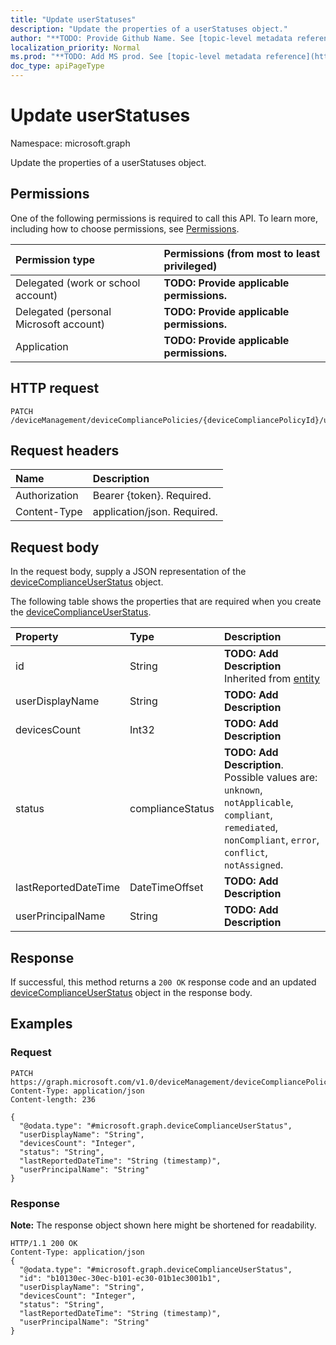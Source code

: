 ```yaml
---
title: "Update userStatuses"
description: "Update the properties of a userStatuses object."
author: "**TODO: Provide Github Name. See [topic-level metadata reference](https://msgo.azurewebsites.net/add/document/guidelines/metadata.html#topic-level-metadata)**"
localization_priority: Normal
ms.prod: "**TODO: Add MS prod. See [topic-level metadata reference](https://msgo.azurewebsites.net/add/document/guidelines/metadata.html#topic-level-metadata)**"
doc_type: apiPageType
---
```


# Update userStatuses

Namespace: microsoft.graph

Update the properties of a userStatuses object.

## Permissions
One of the following permissions is required to call this API. To learn more, including how to choose permissions, see [Permissions](/concepts/permissions-reference.md).

|Permission type|Permissions (from most to least privileged)|
|:---|:---|
|Delegated (work or school account)|**TODO: Provide applicable permissions.**|
|Delegated (personal Microsoft account)|**TODO: Provide applicable permissions.**|
|Application|**TODO: Provide applicable permissions.**|

## HTTP request

<!-- {
  "blockType": "ignored"
}
-->
``` http
PATCH /deviceManagement/deviceCompliancePolicies/{deviceCompliancePolicyId}/userStatuses
```

## Request headers
|Name|Description|
|:---|:---|
|Authorization|Bearer {token}. Required.|
|Content-Type|application/json. Required.|

## Request body
In the request body, supply a JSON representation of the [deviceComplianceUserStatus](../resources/intune-devicecomplianceuserstatus.md) object.

The following table shows the properties that are required when you create the [deviceComplianceUserStatus](../resources/intune-devicecomplianceuserstatus.md).

|Property|Type|Description|
|:---|:---|:---|
|id|String|**TODO: Add Description** Inherited from [entity](../resources/entity.md)|
|userDisplayName|String|**TODO: Add Description**|
|devicesCount|Int32|**TODO: Add Description**|
|status|complianceStatus|**TODO: Add Description**. Possible values are: `unknown`, `notApplicable`, `compliant`, `remediated`, `nonCompliant`, `error`, `conflict`, `notAssigned`.|
|lastReportedDateTime|DateTimeOffset|**TODO: Add Description**|
|userPrincipalName|String|**TODO: Add Description**|



## Response

If successful, this method returns a `200 OK` response code and an updated [deviceComplianceUserStatus](../resources/intune-devicecomplianceuserstatus.md) object in the response body.

## Examples

### Request
<!-- {
  "blockType": "request",
  "name": "update_userstatuses"
}
-->
``` http
PATCH https://graph.microsoft.com/v1.0/deviceManagement/deviceCompliancePolicies/{deviceCompliancePolicyId}/userStatuses
Content-Type: application/json
Content-length: 236

{
  "@odata.type": "#microsoft.graph.deviceComplianceUserStatus",
  "userDisplayName": "String",
  "devicesCount": "Integer",
  "status": "String",
  "lastReportedDateTime": "String (timestamp)",
  "userPrincipalName": "String"
}
```


### Response
**Note:** The response object shown here might be shortened for readability.
<!-- {
  "blockType": "response",
  "truncated": true
}
-->
``` http
HTTP/1.1 200 OK
Content-Type: application/json
{
  "@odata.type": "#microsoft.graph.deviceComplianceUserStatus",
  "id": "b10130ec-30ec-b101-ec30-01b1ec3001b1",
  "userDisplayName": "String",
  "devicesCount": "Integer",
  "status": "String",
  "lastReportedDateTime": "String (timestamp)",
  "userPrincipalName": "String"
}
```

